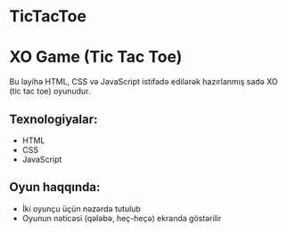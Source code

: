 # TicTacToe
# XO Game (Tic Tac Toe)

Bu layihə HTML, CSS və JavaScript istifadə edilərək hazırlanmış sadə XO (tic tac toe) oyunudur.

## Texnologiyalar:
- HTML
- CSS
- JavaScript

## Oyun haqqında:
- İki oyunçu üçün nəzərdə tutulub
- Oyunun nəticəsi (qələbə, heç-heçə) ekranda göstərilir
